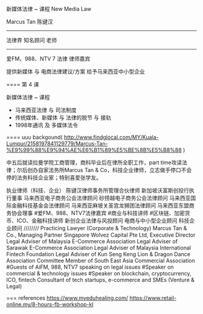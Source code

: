 新媒体法律 ~ 课程
New Media Law

Marcus Tan 
陈键汉

***
法律界 知名顾问 老师
***

爱FM、988、NTV 7 法律 律师嘉宾

提供新媒体 与 电商法律建议/方案 
给予马来西亚中小型企业

====
第 4 课

新媒体法律 ~ 课程

- 马来西亚法律 与 司法制度 
- 传统媒体、新媒体 与 法律的脱节 与 接轨 
- 1998年通讯 及 多媒体法令

====
uuu
backgound( http://www.findglocal.com/MY/Kuala-Lumpur/2158197841129779/Marcus-Tan-%E9%99%88%E9%94%AE%E6%B1%89%E5%BE%8B%E5%B8%88 )

中五后就读拉曼学院工商管理，商科毕业后在律所全职工作，part time攻读法律；尔后创办自家法务所Marcus Tan & Co，科技企业律师，立志做手停口不会停的法务科技企业家；特别喜爱张学友。

执业律师（科技、企业） 陈键汉律师事务所管理合伙律师 新加坡沃富斯创投行执行董事 马来西亚电子商务公会法律顾问 砂捞越电子商务公会法律顾问 马来西亚国际金融科技基金会法律顾问 马来西亚麻坡关圣宫龙狮团法律顾问 马来西亚东盟商务协会理事 #爱FM、988、NTV7法律嘉宾 #商业与科技讲师 #区块链、加密货币、ICO、金融科技讲师 新创企业法律与风投顾问 电商与中小型企业顾问 科技企业顾问 
////////
Practicing Lawyer (Corporate & Technology) Marcus Tan & Co., Managing Partner Singapore Wolvez Capital Pte Ltd, Executive Director Legal Adviser of Malaysia E-Commerce Association Legal Adviser of Sarawak E-Commerce Association Legal Adviser of Malaysia International Fintech Foundation Legal Adviser of Kun Seng Keng Lion & Dragon Dance Association Committee Member of South East Asia Commercial Association #Guests of AiFM, 988, NTV7 speaking on legal issues #Speaker on commercial & technology issues #Speaker on blockchain, cryptocurrency, ICO, fintech Consultant of tech startups, e-commerce and SMEs (Venture & Legal)

===
references
https://www.myeduhealing.com/
https://www.retail-online.my/8-hours-fb-workshop-kl
